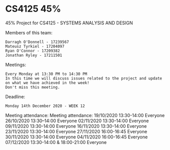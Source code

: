 # CS4125 45%

45% Project for CS4125 - SYSTEMS ANALYSIS AND DESIGN

Members of this team: 

    Darragh O'Donnell - 17239567 
    Mateusz Tyrkiel - 17204097 
    Ryan O'Connor - 17209382
    Jonathan Ryley - 17211501

Meetings: 

    Every Monday at 13:30 PM to 14:30 PM  
    In this time we will discuss issues related to the project and update on what we have achieved in the week!
    Don't miss this meeting.

Deadline:

    Monday 14th December 2020 - WEEK 12

Meeting attendance:
    Meeting attendance:
        19/10/2020 13:30-14:00
            Everyone
        26/10/2020 13:30–14:00
            Everyone
        02/11/2020 13:30-14:00
            Everyone
        09/11/2020 13:30-14:00
            Everyone
        16/11/2020 13:30-14:00
            Everyone
        23/11/2020 13:30-14:00
            Everyone
        27/11/2020 16:00-16:45
            Everyone
        30/11/2020 13:30-14:00
            Everyone
        04/11/2020 16:00-16:45
            Everyone
        07/12/2020 13:30-14:00 & 18:00-21:00
            Everyone
